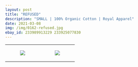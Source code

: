 ```yaml
---
layout: post
title: "REFUSED"
description: "SMALL | 100% Organic Cotton | Royal Apparel"
date: 2021-03-08
img: /img/0162-refused.jpg
ebay_id: 233989913229 233925077830
---
```




<table style="width:100%;"><tr><td style="vertical-align:top;">
      <figure class="tmblr-full" data-orig-height="2048" data-orig-width="1365" data-orig-src="https://concertshirts.netlify.app/shirts/0162/0162-01.jpg"><img src="https://64.media.tumblr.com/b16b6bc762f2c87ce9461aea4c6b6692/dc13e27069756565-01/s540x810/5bd668ea1268cea5db9afeabb2d0e56cb22939f5.jpg" data-orig-height="2048" data-orig-width="1365" data-orig-src="https://concertshirts.netlify.app/shirts/0162/0162-01.jpg"/></figure></td>
    <td style="vertical-align:top;">
      <figure class="tmblr-full" data-orig-height="2048" data-orig-width="1365" data-orig-src="https://concertshirts.netlify.app/shirts/0162/0162-02.jpg"><img src="https://64.media.tumblr.com/8ff891dda9305dcfff7bc49a0d92573b/dc13e27069756565-cf/s540x810/f27c78a591349eab35a4cd779a76c8a6d604ad81.jpg" data-orig-height="2048" data-orig-width="1365" data-orig-src="https://concertshirts.netlify.app/shirts/0162/0162-02.jpg"/></figure></td>
  </tr></table>

